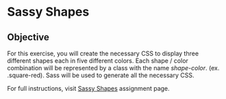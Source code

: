 # Sassy Shapes

## Objective
For this exercise, you will create the necessary CSS to display three different shapes each in five different colors. Each shape / color combination will be represented by a class with the name *shape*-*color*. (ex. .square-red). Sass will be used to generate all the necessary CSS. 

For full instructions, visit [Sassy Shapes](https://imdac.github.io/mtm6201-w20/exercises/sassy-shapes.html) assignment page.